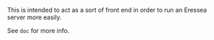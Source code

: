 This is intended to act as a sort of front end in order to run an Eressea server more easily.

See `doc` for more info.